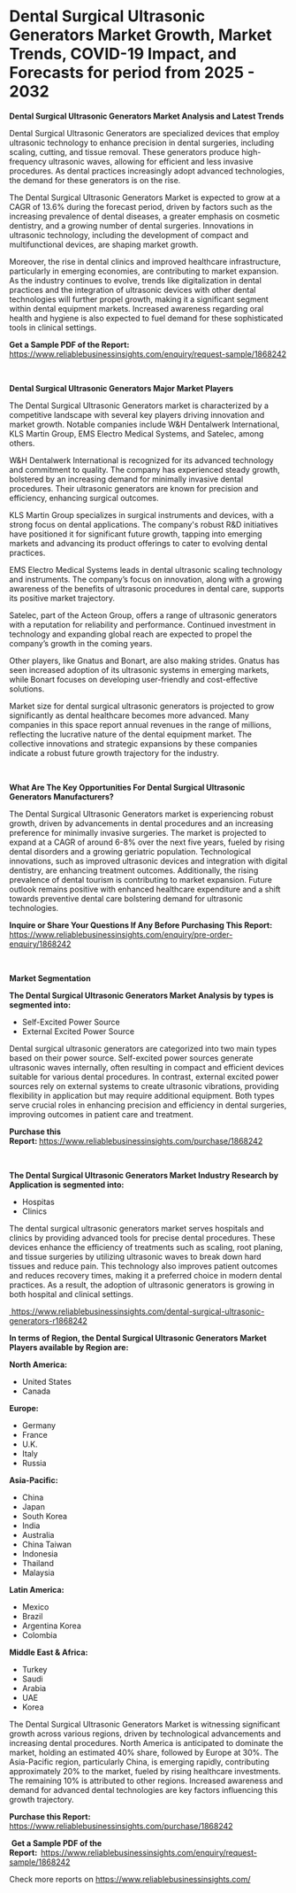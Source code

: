 <p><h1>Dental Surgical Ultrasonic Generators Market Growth, Market Trends, COVID-19 Impact, and Forecasts for period from 2025 - 2032</h1></p><p><strong>Dental Surgical Ultrasonic Generators Market Analysis and Latest Trends</strong></p>
<p><p>Dental Surgical Ultrasonic Generators are specialized devices that employ ultrasonic technology to enhance precision in dental surgeries, including scaling, cutting, and tissue removal. These generators produce high-frequency ultrasonic waves, allowing for efficient and less invasive procedures. As dental practices increasingly adopt advanced technologies, the demand for these generators is on the rise.</p><p>The Dental Surgical Ultrasonic Generators Market is expected to grow at a CAGR of 13.6% during the forecast period, driven by factors such as the increasing prevalence of dental diseases, a greater emphasis on cosmetic dentistry, and a growing number of dental surgeries. Innovations in ultrasonic technology, including the development of compact and multifunctional devices, are shaping market growth. </p><p>Moreover, the rise in dental clinics and improved healthcare infrastructure, particularly in emerging economies, are contributing to market expansion. As the industry continues to evolve, trends like digitalization in dental practices and the integration of ultrasonic devices with other dental technologies will further propel growth, making it a significant segment within dental equipment markets. Increased awareness regarding oral health and hygiene is also expected to fuel demand for these sophisticated tools in clinical settings.</p></p>
<p><strong>Get a Sample PDF of the Report:&nbsp;</strong> <a href="https://www.reliablebusinessinsights.com/enquiry/request-sample/1868242?utm_campaign=3111&utm_medium=2&utm_source=Github&utm_content=ia&utm_term=05032025&utm_id=dental-surgical-ultrasonic-generators">https://www.reliablebusinessinsights.com/enquiry/request-sample/1868242</a></p>
<p>&nbsp;</p>
<p><strong>Dental Surgical Ultrasonic Generators Major Market Players</strong></p>
<p><p>The Dental Surgical Ultrasonic Generators market is characterized by a competitive landscape with several key players driving innovation and market growth. Notable companies include W&H Dentalwerk International, KLS Martin Group, EMS Electro Medical Systems, and Satelec, among others.</p><p>W&H Dentalwerk International is recognized for its advanced technology and commitment to quality. The company has experienced steady growth, bolstered by an increasing demand for minimally invasive dental procedures. Their ultrasonic generators are known for precision and efficiency, enhancing surgical outcomes.</p><p>KLS Martin Group specializes in surgical instruments and devices, with a strong focus on dental applications. The company's robust R&D initiatives have positioned it for significant future growth, tapping into emerging markets and advancing its product offerings to cater to evolving dental practices.</p><p>EMS Electro Medical Systems leads in dental ultrasonic scaling technology and instruments. The company’s focus on innovation, along with a growing awareness of the benefits of ultrasonic procedures in dental care, supports its positive market trajectory. </p><p>Satelec, part of the Acteon Group, offers a range of ultrasonic generators with a reputation for reliability and performance. Continued investment in technology and expanding global reach are expected to propel the company’s growth in the coming years.</p><p>Other players, like Gnatus and Bonart, are also making strides. Gnatus has seen increased adoption of its ultrasonic systems in emerging markets, while Bonart focuses on developing user-friendly and cost-effective solutions.</p><p>Market size for dental surgical ultrasonic generators is projected to grow significantly as dental healthcare becomes more advanced. Many companies in this space report annual revenues in the range of millions, reflecting the lucrative nature of the dental equipment market. The collective innovations and strategic expansions by these companies indicate a robust future growth trajectory for the industry.</p></p>
<p>&nbsp;</p>
<p><strong>What Are The Key Opportunities For Dental Surgical Ultrasonic Generators Manufacturers?</strong></p>
<p><p>The Dental Surgical Ultrasonic Generators market is experiencing robust growth, driven by advancements in dental procedures and an increasing preference for minimally invasive surgeries. The market is projected to expand at a CAGR of around 6-8% over the next five years, fueled by rising dental disorders and a growing geriatric population. Technological innovations, such as improved ultrasonic devices and integration with digital dentistry, are enhancing treatment outcomes. Additionally, the rising prevalence of dental tourism is contributing to market expansion. Future outlook remains positive with enhanced healthcare expenditure and a shift towards preventive dental care bolstering demand for ultrasonic technologies.</p></p>
<p><strong>Inquire or Share Your Questions If Any Before Purchasing This Report:</strong> <a href="https://www.reliablebusinessinsights.com/enquiry/pre-order-enquiry/1868242?utm_campaign=3111&utm_medium=2&utm_source=Github&utm_content=ia&utm_term=05032025&utm_id=dental-surgical-ultrasonic-generators">https://www.reliablebusinessinsights.com/enquiry/pre-order-enquiry/1868242</a></p>
<p>&nbsp;</p>
<p><strong>Market Segmentation</strong></p>
<p><strong>The Dental Surgical Ultrasonic Generators Market Analysis by types is segmented into:</strong></p>
<p><ul><li>Self-Excited Power Source</li><li>External Excited Power Source</li></ul></p>
<p><p>Dental surgical ultrasonic generators are categorized into two main types based on their power source. Self-excited power sources generate ultrasonic waves internally, often resulting in compact and efficient devices suitable for various dental procedures. In contrast, external excited power sources rely on external systems to create ultrasonic vibrations, providing flexibility in application but may require additional equipment. Both types serve crucial roles in enhancing precision and efficiency in dental surgeries, improving outcomes in patient care and treatment.</p></p>
<p><strong>Purchase this Report:&nbsp;</strong><a href="https://www.reliablebusinessinsights.com/purchase/1868242?utm_campaign=3111&utm_medium=2&utm_source=Github&utm_content=ia&utm_term=05032025&utm_id=dental-surgical-ultrasonic-generators">https://www.reliablebusinessinsights.com/purchase/1868242</a></p>
<p>&nbsp;</p>
<p><strong>The Dental Surgical Ultrasonic Generators Market Industry Research by Application is segmented into:</strong></p>
<p><ul><li>Hospitas</li><li>Clinics</li></ul></p>
<p><p>The dental surgical ultrasonic generators market serves hospitals and clinics by providing advanced tools for precise dental procedures. These devices enhance the efficiency of treatments such as scaling, root planing, and tissue surgeries by utilizing ultrasonic waves to break down hard tissues and reduce pain. This technology also improves patient outcomes and reduces recovery times, making it a preferred choice in modern dental practices. As a result, the adoption of ultrasonic generators is growing in both hospital and clinical settings.</p></p>
<p><a href="https://www.reliablebusinessinsights.com/dental-surgical-ultrasonic-generators-r1868242?utm_campaign=3111&utm_medium=2&utm_source=Github&utm_content=ia&utm_term=05032025&utm_id=dental-surgical-ultrasonic-generators">&nbsp;https://www.reliablebusinessinsights.com/dental-surgical-ultrasonic-generators-r1868242</a></p>
<p><strong>In terms of Region, the Dental Surgical Ultrasonic Generators Market Players available by Region are:</strong></p>
<p>
    <p> <strong> North America: </strong>
        <ul>
            <li>United States</li>
            <li>Canada</li>
        </ul>
        </p> 
    <p> <strong> Europe: </strong>
        <ul>
            <li>Germany</li>
            <li>France</li>
            <li>U.K.</li>
            <li>Italy</li>
            <li>Russia</li>
        </ul>
        </p> 
    <p> <strong> Asia-Pacific: </strong>
        <ul>
            <li>China</li>
            <li>Japan</li>
            <li>South Korea</li>
            <li>India</li>
            <li>Australia</li>
            <li>China Taiwan</li>
            <li>Indonesia</li>
            <li>Thailand</li>
            <li>Malaysia</li>
        </ul>
        </p> 
    <p> <strong> Latin America: </strong>
        <ul>
            <li>Mexico</li>
            <li>Brazil</li>
            <li>Argentina Korea</li>
            <li>Colombia</li>
        </ul>
        </p> 
    <p> <strong> Middle East & Africa: </strong>
        <ul>
            <li>Turkey</li>
            <li>Saudi</li>
            <li>Arabia</li>
            <li>UAE</li>
            <li>Korea</li>
        </ul>
    </p>
    </p>
<p><p>The Dental Surgical Ultrasonic Generators Market is witnessing significant growth across various regions, driven by technological advancements and increasing dental procedures. North America is anticipated to dominate the market, holding an estimated 40% share, followed by Europe at 30%. The Asia-Pacific region, particularly China, is emerging rapidly, contributing approximately 20% to the market, fueled by rising healthcare investments. The remaining 10% is attributed to other regions. Increased awareness and demand for advanced dental technologies are key factors influencing this growth trajectory.</p></p>
<p><strong>Purchase this Report: </strong><a href="https://www.reliablebusinessinsights.com/purchase/1868242?utm_campaign=3111&utm_medium=2&utm_source=Github&utm_content=ia&utm_term=05032025&utm_id=dental-surgical-ultrasonic-generators">https://www.reliablebusinessinsights.com/purchase/1868242</a></p>
<p>&nbsp;<strong>Get a Sample PDF of the Report:&nbsp;&nbsp;</strong><a href="https://www.reliablebusinessinsights.com/enquiry/request-sample/1868242?utm_campaign=3111&utm_medium=2&utm_source=Github&utm_content=ia&utm_term=05032025&utm_id=dental-surgical-ultrasonic-generators">https://www.reliablebusinessinsights.com/enquiry/request-sample/1868242</a></p>
<p><strong></strong></p>
<p>Check more reports on <a href="https://www.reliablebusinessinsights.com/?utm_campaign=3111&utm_medium=2&utm_source=Github&utm_content=ia&utm_term=05032025&utm_id=dental-surgical-ultrasonic-generators">https://www.reliablebusinessinsights.com/</a></p>